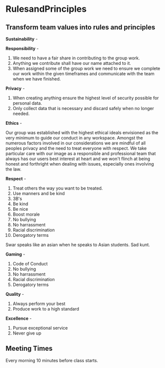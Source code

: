 # RulesandPrinciples
## Transform team values into rules and principles

**Sustainability** -
<!--Justin-->
**Responsibility** -

1. We need to have a fair share in contributing to the group work.
2. Anything we contribute shall have our name attached to it.
3. When assigned some of the group work we need to ensure we complete our work within the given timeframes and communicate with the team when we have finished.

**Privacy** - 
1. When creating anything ensure the highest level of security possible for personal data.
2. Only collect data that is necessary and discard safely when no longer needed.
<!--Matt-->
**Ethics** - 

Our group was established with the highest ethical ideals envisioned as the very minimum to guide our conduct in any workspace. Amongst the numerous factors involved in our considerations we are mindful of all peoples privacy and the need to treat everyone with respect. We take particular care with our image as a responsible and professional team that always has our users best interest at heart and we won't flinch at being honest and forthright when dealing with issues, especially ones involving the law. 

**Respect** -
1. Treat others the way you want to be treated.
2. Use manners and be kind
3. 3B's 
4. Be kind
5. Be nice
6. Boost morale
7. No bullying
8. No harrassment
9. Racial discrimination
10. Derogatory terms

Swar speaks like an asian when he speaks to Asian students. Sad kunt.
<!--Swar-->

**Gaming** -
1. Code of Conduct
2. No bullying
3. No harrassment
4. Racial discrimination
5. Derogatory terms
<!--Swar-->

**Quality** -
1. Always perform your best
2. Produce work to a high standard
<!--Mak-->
**Excellence** -
1. Pursue exceptional service
2. Never give up
<!--Mak-->

## Meeting Times
Every morning 10 minutes before class starts.
